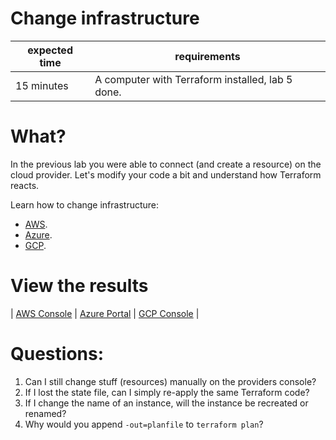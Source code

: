 # Change infrastructure

|expected time|requirements                                    |
|-------------|------------------------------------------------|
|15 minutes   |A computer with Terraform installed, lab 5 done.|

# What?

In the previous lab you were able to connect (and create a resource) on the cloud provider. Let's modify your code a bit and understand how Terraform reacts.

Learn how to change infrastructure:

- [AWS](https://learn.hashicorp.com/tutorials/terraform/aws-change?in=terraform/aws-get-started).
- [Azure](https://learn.hashicorp.com/tutorials/terraform/azure-change?in=terraform/azure-get-started).
- [GCP](https://learn.hashicorp.com/tutorials/terraform/google-cloud-platform-change?in=terraform/gcp-get-started).

# View the results

| [AWS Console](https://aws.amazon.com/console/) | [Azure Portal](https://portal.azure.com/#blade/HubsExtension/BrowseResourceGroups) | [GCP Console](https://console.cloud.google.com/) |

# Questions:

1. Can I still change stuff (resources) manually on the providers console?
2. If I lost the state file, can I simply re-apply the same Terraform code?
3. If I change the name of an instance, will the instance be recreated or renamed?
4. Why would you append `-out=planfile` to `terraform plan`?

